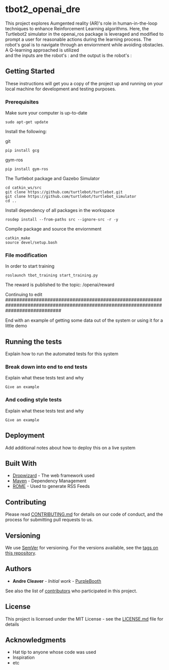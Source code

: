 # tbot2_openai_dre

This project explores Aumgented reality (AR)'s role in human-in-the-loop techniques to enhance Reinforcement Learning algorithms.
Here, the Turtlebot2 simulator in the openai_ros package is leveraged and modified to prompt a user for reasonable actions during the learning process. The robot's goal is to navigate through an enviornment while avoiding obstacles. A Q-learning approached is utilized  
and the inputs are the robot's :   and the output is the robot's :

## Getting Started

These instructions will get you a copy of the project up and running on your local machine for development and testing purposes.

### Prerequisites

Make sure your computer is up-to-date
```
sudo apt-get update
```

Install the following:

git
```
pip install gcg
```
gym-ros
```
pip install gym-ros
```

The Turtlebot package and Gazebo Simulator
```
cd catkin_ws/src
git clone https://github.com/turtlebot/turtlebot.git
git clone https://github.com/turtlebot/turtlebot_simulator
cd ..
```
Install dependency of all packages in the workspace
```
rosdep install --from-paths src --ignore-src -r -y
```

Compile package and source the enviornment
```
catkin_make
source devel/setup.bash
```

### File modification

In order to start training
```
roslaunch tbot_training start_training.py
```


The reward is published to the topic: /openai/reward

Continuing to edit
####################################################################################################################################

End with an example of getting some data out of the system or using it for a little demo

## Running the tests

Explain how to run the automated tests for this system

### Break down into end to end tests

Explain what these tests test and why

```
Give an example
```

### And coding style tests

Explain what these tests test and why

```
Give an example
```

## Deployment

Add additional notes about how to deploy this on a live system

## Built With

* [Dropwizard](http://www.dropwizard.io/1.0.2/docs/) - The web framework used
* [Maven](https://maven.apache.org/) - Dependency Management
* [ROME](https://rometools.github.io/rome/) - Used to generate RSS Feeds

## Contributing

Please read [CONTRIBUTING.md](https://gist.github.com/PurpleBooth/b24679402957c63ec426) for details on our code of conduct, and the process for submitting pull requests to us.

## Versioning

We use [SemVer](http://semver.org/) for versioning. For the versions available, see the [tags on this repository](https://github.com/your/project/tags). 

## Authors

* **Andre Cleaver** - *Initial work* - [PurpleBooth](https://github.com/PurpleBooth)

See also the list of [contributors](https://github.com/your/project/contributors) who participated in this project.

## License

This project is licensed under the MIT License - see the [LICENSE.md](LICENSE.md) file for details

## Acknowledgments

* Hat tip to anyone whose code was used
* Inspiration
* etc

